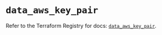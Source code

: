 # `data_aws_key_pair`

Refer to the Terraform Registry for docs: [`data_aws_key_pair`](https://registry.terraform.io/providers/hashicorp/aws/6.9.0/docs/data-sources/key_pair).
